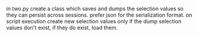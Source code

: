 in two.py create a class which saves and dumps the selection values so they can persist across sessions. prefer json for the serialization format. on script execution create new selection values only if the dump selection values don't exist, if they do exist, load them.